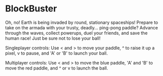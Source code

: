 BlockBuster
===========
Oh, no!  Earth is being invaded by round, stationary spaceships!  Prepare to take on the armada with your trusty, deadly... ping-pong paddle?
Advance through the waves, collect powerups, duel your friends, and save the human race!  Just be sure not to lose your ball!

Singleplayer controls:
Use < and > to move your paddle, ^ to raise it up a pixel, v to pause, and 'A' or 'B' to launch your ball.

Multiplayer controls:
Use < and > to move the blue paddle, 'A' and 'B' to move the red paddle, and ^ or v to launch the ball.

